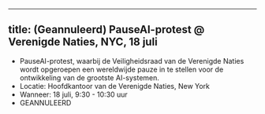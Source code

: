 

---
title: (Geannuleerd) PauseAI-protest @ Verenigde Naties, NYC, 18 juli
---
- PauseAI-protest, waarbij de Veiligheidsraad van de Verenigde Naties wordt opgeroepen een wereldwijde pauze in te stellen voor de ontwikkeling van de grootste AI-systemen.
- Locatie: Hoofdkantoor van de Verenigde Naties, New York
- Wanneer: 18 juli, 9:30 - 10:30 uur
- GEANNULEERD
